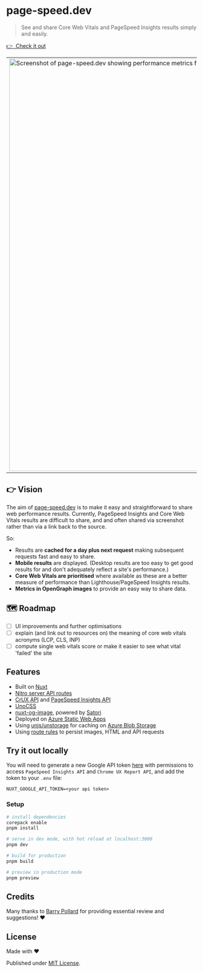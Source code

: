 # page-speed.dev

> See and share Core Web Vitals and PageSpeed Insights results simply and easily.

[👉 &nbsp;Check it out](https://page-speed.dev/)

<table>
<tbody>
<tr>
<td>
<a href="https://page-speed.dev">
<img width="1090" alt="Screenshot of page-speed.dev showing performance metrics for https://roe.dev" src="https://github.com/danielroe/page-speed.dev/assets/28706372/104e52a5-828d-4510-a6ba-3f94a9af650a">
</a>
</td>
<td>
<a href="https://page-speed.dev">
<img width="1090" alt="Screenshot of performance metrics being shared on Twitter" src="https://github.com/danielroe/page-speed.dev/assets/28706372/ffa4805b-eabf-4b60-b91f-4eaa6f59005c">
</a>
</td>
</tr>
</tbody>
</table>

## 👉 Vision

The aim of [page-speed.dev](https://page-speed.dev) is to make it easy and straightforward to share web performance results. Currently, PageSpeed Insights and Core Web Vitals results are difficult to share, and and often shared via screenshot rather than via a link back to the source.

So:

* Results are **cached for a day plus next request** making subsequent requests fast and easy to share.
* **Mobile results** are displayed. (Desktop results are too easy to get good results for and don't adequately reflect a site's performance.)
* **Core Web Vitals are prioritised** where available as these are a better measure of performance than Lighthouse/PageSpeed Insights results.
* **Metrics in OpenGraph images** to provide an easy way to share data.

## 🗺️ Roadmap

- [ ] UI improvements and further optimisations
- [ ] explain (and link out to resources on) the meaning of core web vitals acronyms (LCP, CLS, INP)
- [ ] compute single web vitals score or make it easier to see what vital 'failed' the site

## Features

- Built on [Nuxt](https://nuxt.com/)
- [Nitro server API routes](https://nuxt.com/docs/guide/concepts/server-engine#server-engine)
- [CrUX API](https://developer.chrome.com/docs/crux/api#example_queries) and [PageSpeed Insights API](https://developers.google.com/speed/docs/insights/v5/get-started)
- [UnoCSS](https://unocss.dev/)
- [nuxt-og-image](https://github.com/harlan-zw/nuxt-og-image), powered by [Satori](https://github.com/vercel/satori)
- Deployed on [Azure Static Web Apps](https://azure.microsoft.com/en-gb/products/app-service/static/)
- Using [unjs/unstorage](https://unstorage.unjs.io/) for caching on [Azure Blob Storage](https://azure.microsoft.com/en-us/products/storage/blobs/)
- Using [route rules](https://nitro.unjs.io/guide/cache#route-rules) to persist images, HTML and API requests

## Try it out locally

You will need to generate a new Google API token [here](https://console.cloud.google.com/apis/credentials) with permissions to access `PageSpeed Insights API` and `Chrome UX Report API`, and add the token to your `.env` file:

```env
NUXT_GOOGLE_API_TOKEN=<your api token>
```

### Setup

```bash
# install dependencies
corepack enable
pnpm install

# serve in dev mode, with hot reload at localhost:3000
pnpm dev

# build for production
pnpm build

# preview in production mode
pnpm preview
```

## Credits

Many thanks to [Barry Pollard](https://twitter.com/tunetheweb) for providing essential review and suggestions! ❤️

## License

Made with ❤️

Published under [MIT License](./LICENCE).
